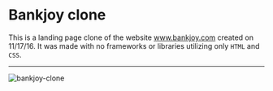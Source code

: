 # Bankjoy clone

This is a landing page clone of the website www.bankjoy.com created on 11/17/16. It was made with no frameworks or libraries utilizing only `HTML` and `CSS`.

___

![bankjoy-clone](https://cloud.githubusercontent.com/assets/14193267/20441083/c14442d2-ad77-11e6-9ebd-ad14c7833a2a.png)
